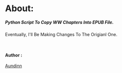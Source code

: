 # About:
<h5>Python Script To Copy WW Chapters Into EPUB File.</h5>
<p>Eventually, I'll Be Making Changes To The Origianl One.</p>
<br/>
<h4> Author : </h4>
<a href="https://forum.wuxiaworld.com/profile/Aundinn">Aundinn</a>
